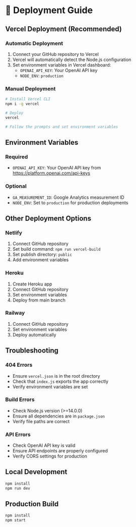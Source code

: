 # 🚀 Deployment Guide

## Vercel Deployment (Recommended)

### Automatic Deployment
1. Connect your GitHub repository to Vercel
2. Vercel will automatically detect the Node.js configuration
3. Set environment variables in Vercel dashboard:
   - `OPENAI_API_KEY`: Your OpenAI API key
   - `NODE_ENV`: `production`

### Manual Deployment
```bash
# Install Vercel CLI
npm i -g vercel

# Deploy
vercel

# Follow the prompts and set environment variables
```

## Environment Variables

### Required
- `OPENAI_API_KEY`: Your OpenAI API key from https://platform.openai.com/api-keys

### Optional
- `GA_MEASUREMENT_ID`: Google Analytics measurement ID
- `NODE_ENV`: Set to `production` for production deployments

## Other Deployment Options

### Netlify
1. Connect GitHub repository
2. Set build command: `npm run vercel-build`
3. Set publish directory: `public`
4. Add environment variables

### Heroku
1. Create Heroku app
2. Connect GitHub repository
3. Set environment variables
4. Deploy from main branch

### Railway
1. Connect GitHub repository
2. Set environment variables
3. Deploy automatically

## Troubleshooting

### 404 Errors
- Ensure `vercel.json` is in the root directory
- Check that `index.js` exports the app correctly
- Verify environment variables are set

### Build Errors
- Check Node.js version (>=14.0.0)
- Ensure all dependencies are in `package.json`
- Verify file paths are correct

### API Errors
- Check OpenAI API key is valid
- Ensure API endpoints are properly configured
- Verify CORS settings for production

## Local Development
```bash
npm install
npm run dev
```

## Production Build
```bash
npm install
npm start
``` 